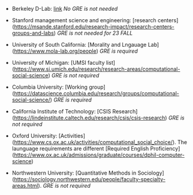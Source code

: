 * Berkeley D-Lab: [link](https://www.berkeley.edu/) *No GRE is not needed*

* Stanford management science and engineering: [research centers] (https://msande.stanford.edu/research-impact/research-centers-groups-and-labs) *GRE is not needed for 23 FALL*

* University of South California: [Morality and Lngauage Lab] (https://www.mola-lab.org/people) *GRE is required*

* University of Michigan: [UMSI faculty list] (https://www.si.umich.edu/research/research-areas/computational-social-science) *GRE is not required* 

* Columbia University: [Working group] (https://datascience.columbia.edu/research/groups/computational-social-science/) *GRE is required*

* California Institute of Technology: [CSIS Research] (https://lindeinstitute.caltech.edu/research/csis/csis-research) *GRE is not required*

* Oxford University: [Activities] (https://www.cs.ox.ac.uk/activities/computational_social_choice/). The launguage requirements are different [Required English Proficiency] (https://www.ox.ac.uk/admissions/graduate/courses/dphil-computer-science)

* Northwestern University: [Quantitative Methods in Sociology] (https://sociology.northwestern.edu/people/faculty-specialty-areas.html). *GRE is not required*
